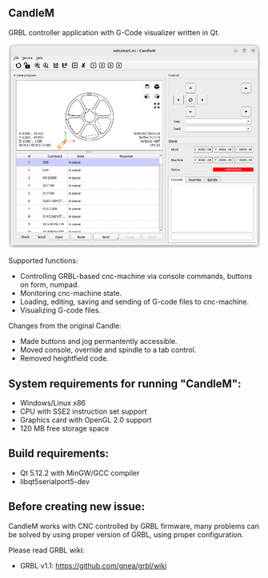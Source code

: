 CandleM
-----------
GRBL controller application with G-Code visualizer written in Qt.

![CandleM screenshot](screenshots/CandleM_v1.3.png?raw=true "CandleM screenshot")

Supported functions:
* Controlling GRBL-based cnc-machine via console commands, buttons on form, numpad.
* Monitoring cnc-machine state.
* Loading, editing, saving and sending of G-code files to cnc-machine.
* Visualizing G-code files.

Changes from the original Candle:
* Made buttons and jog permantently accessible.
* Moved console, override and spindle to a tab control.
* Removed heightfield code.

System requirements for running "CandleM":
-------------------
* Windows/Linux x86
* CPU with SSE2 instruction set support
* Graphics card with OpenGL 2.0 support
* 120 MB free storage space

Build requirements:
------------------
* Qt 5.12.2 with MinGW/GCC compiler
* libqt5serialport5-dev

Before creating new issue:
------
CandleM works with CNC controlled by GRBL firmware, many problems can be solved by using proper version of GRBL, using proper configuration.

Please read GRBL wiki:
- GRBL v1.1: https://github.com/gnea/grbl/wiki
